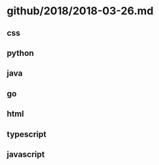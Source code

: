 # github/2018/2018-03-26.md



## css



## python



## java



## go



## html



## typescript



## javascript
